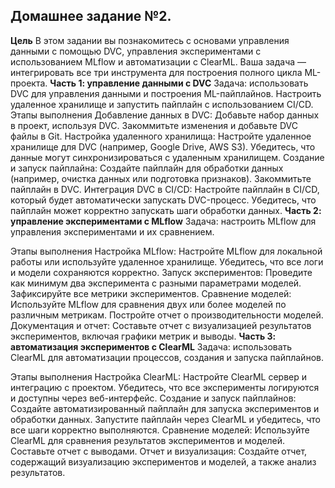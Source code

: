## Домашнее задание №2.
**Цель**
В этом задании вы познакомитесь с основами управления данными с помощью DVC, управления экспериментами с использованием MLflow и автоматизации с ClearML. Ваша задача — интегрировать все три инструмента для построения полного цикла ML-проекта.
**Часть 1: управление данными с DVC**
Задача: использовать DVC для управления данными и построения ML-пайплайнов. Настроить удаленное хранилище и запустить пайплайн с использованием CI/CD.
Этапы выполнения
Добавление данных в DVC:
Добавьте набор данных в проект, используя DVC.
Закоммитьте изменения и добавьте DVC файлы в Git.
Настройка удаленного хранилища:
Настройте удаленное хранилище для DVC (например, Google Drive, AWS S3).
Убедитесь, что данные могут синхронизироваться с удаленным хранилищем.
Создание и запуск пайплайна:
Создайте пайплайн для обработки данных (например, очистка данных или подготовка признаков).
Закоммитьте пайплайн в DVC.
Интеграция DVC в CI/CD:
Настройте пайплайн в CI/CD, который будет автоматически запускать DVC-процесс.
Убедитесь, что пайплайн может корректно запускать шаги обработки данных.
**Часть 2: управление экспериментами с MLflow**
Задача: настроить MLflow для управления экспериментами и их сравнением.

Этапы выполнения
Настройка MLflow:
Настройте MLflow для локальной работы или используйте удаленное хранилище.
Убедитесь, что все логи и модели сохраняются корректно.
Запуск экспериментов:
Проведите как минимум два эксперимента с разными параметрами моделей.
Зафиксируйте все метрики экспериментов.
Сравнение моделей:
Используйте MLflow для сравнения двух или более моделей по различным метрикам.
Постройте отчет о производительности моделей.
Документация и отчет:
Составьте отчет с визуализацией результатов экспериментов, включая графики метрик и выводы.
**Часть 3: автоматизация экспериментов с ClearML**
Задача: использовать ClearML для автоматизации процессов, создания и запуска пайплайнов.

Этапы выполнения
Настройка ClearML:
Настройте ClearML сервер и интеграцию с проектом.
Убедитесь, что все эксперименты логируются и доступны через веб-интерфейс.
Создание и запуск пайплайнов:
Создайте автоматизированный пайплайн для запуска экспериментов и обработки данных.
Запустите пайплайн через ClearML и убедитесь, что все шаги корректно выполняются.
Сравнение моделей:
Используйте ClearML для сравнения результатов экспериментов и моделей.
Составьте отчет с выводами.
Отчет и визуализация:
Создайте отчет, содержащий визуализацию экспериментов и моделей, а также анализ результатов.
